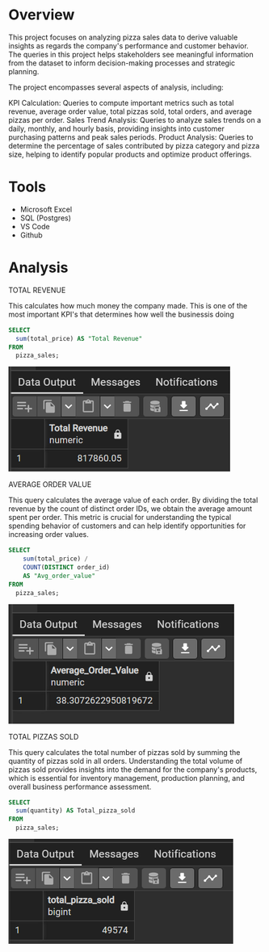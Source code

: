 # Overview

This project focuses on analyzing pizza sales data to derive valuable insights as regards the company's performance and customer behavior. The queries in this project helps stakeholders see meaningful information from the dataset to inform decision-making processes and strategic planning.

The project encompasses several aspects of analysis, including:

KPI Calculation: Queries to compute important metrics such as total revenue, average order value, total pizzas sold, total orders, and average pizzas per order.
Sales Trend Analysis: Queries to analyze sales trends on a daily, monthly, and hourly basis, providing insights into customer purchasing patterns and peak sales periods.
Product Analysis: Queries to determine the percentage of sales contributed by pizza category and pizza size, helping to identify popular products and optimize product offerings.

# Tools

- Microsoft Excel
- SQL (Postgres)
- VS Code
- Github

# Analysis

TOTAL REVENUE

This calculates how much money the company made. This is one of the most important KPI's that determines how well the businessis doing

```sql
SELECT
  sum(total_price) AS "Total Revenue"
FROM
  pizza_sales;
```

![Total Revenue](assets/Total%20Revenue.png)

AVERAGE ORDER VALUE

This query calculates the average value of each order. By dividing the total revenue by the count of distinct order IDs, we obtain the average amount spent per order. This metric is crucial for understanding the typical spending behavior of customers and can help identify opportunities for increasing order values.

```sql
SELECT
    sum(total_price) /
    COUNT(DISTINCT order_id)
    AS "Avg_order_value"
FROM
  pizza_sales;
```

![Average Order Value](/assets/Average%20Order%20Value.png)

TOTAL PIZZAS SOLD

This query calculates the total number of pizzas sold by summing the quantity of pizzas sold in all orders.
Understanding the total volume of pizzas sold provides insights into the demand for the company's products, which is essential for inventory management, production planning, and overall business performance assessment.

```sql
SELECT
  sum(quantity) AS Total_pizza_sold
FROM
  pizza_sales;
```

![Total Pizzas Sold](assets/Total%20Pizzas%20Sold.png)
